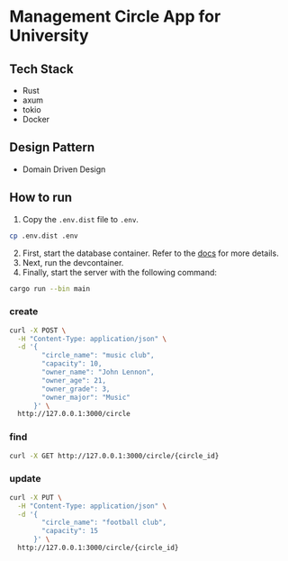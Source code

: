 # Management Circle App for University

## Tech Stack

- Rust
- axum
- tokio
- Docker

## Design Pattern

- Domain Driven Design

## How to run
1. Copy the `.env.dist` file to `.env`.
  ```bash
  cp .env.dist .env
  ```
2. First, start the database container. Refer to the [docs](DB.md) for more details.
3. Next, run the devcontainer.
4. Finally, start the server with the following command:

```bash
cargo run --bin main
```

<!-- Alternatively, you can start the server in watch mode with:

```bash
./watch.sh
``` -->


### create 
```bash
curl -X POST \
  -H "Content-Type: application/json" \
  -d '{
        "circle_name": "music club",
        "capacity": 10,
        "owner_name": "John Lennon",
        "owner_age": 21,
        "owner_grade": 3,
        "owner_major": "Music"
      }' \
  http://127.0.0.1:3000/circle
```

### find
```bash
curl -X GET http://127.0.0.1:3000/circle/{circle_id}
``` 

### update
```bash
curl -X PUT \
  -H "Content-Type: application/json" \
  -d '{
        "circle_name": "football club",
        "capacity": 15
      }' \
  http://127.0.0.1:3000/circle/{circle_id}
```

